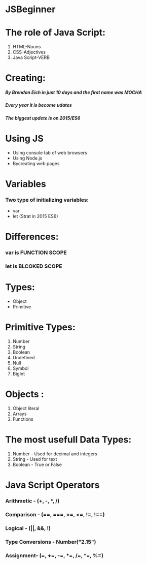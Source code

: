 # JSBeginner
# The role of Java Script:
1. HTML-Nouns
2. CSS-Adjectives
3. Java Script-VERB

# Creating:
##### By Brendan Eich in just 10 days and the first name was MOCHA
##### Every year it is become udates 
##### The biggest updete is on 2015/ES6

# Using JS
- Using console tab of web browsers
- Using Node.js
- Bycreating web pages

# Variables
### Two type of initializing variables:
- var
- let (Strat in 2015 ES6)
# Differences:
### var is FUNCTION SCOPE
### let is BLCOKED SCOPE

# Types:
- Object
- Primitive

# Primitive Types:
1. Number
2. String 
3. Boolean 
4. Undefined
5. Null
6. Symbol
7. BigInt

# Objects :
1. Object literal
2. Arrays
3. Functions
 
 # The most usefull Data Types:
 1. Number - Used for decimal and integers
 2. String - Used for text
 3. Boolean - True or False

 
 # Java Script Operators
 ### Arithmetic - (+, -, *, /)
 ### Comparison - (==, ===, >=, <=, !=, !==)
 ### Logical - (||, &&, !)
 ### Type Conversions -  Number("2.15")
 ### Assignment- (=, +=, -=, *=, /=, ^=, %=)